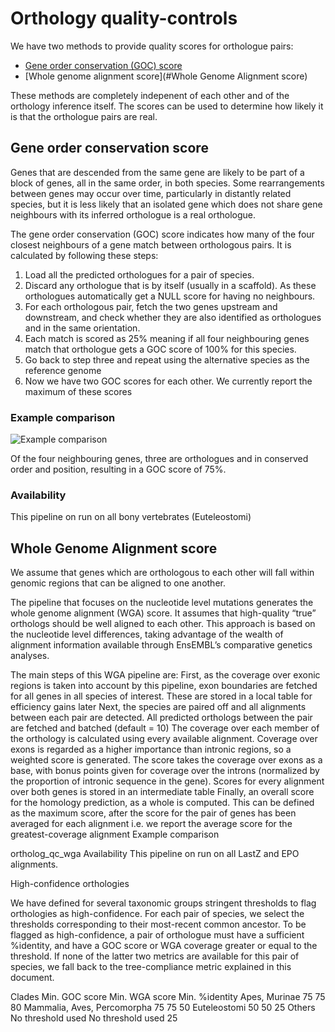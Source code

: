 # Orthology quality-controls

We have two methods to provide quality scores for orthologue pairs:
* [Gene order conservation (GOC) score](#Gene_order_conservation_score)
* [Whole genome alignment score](#Whole Genome Alignment score)

These methods are completely indepenent of each other and of the orthology inference itself. The scores can be used to determine how likely it is that the orthologue pairs are real.

## Gene order conservation score

Genes that are descended from the same gene are likely to be part of a block of genes, all in the same order, in both species. Some rearrangements between genes may occur over time, particularly in distantly related species, but it is less likely that an isolated gene which does not share gene neighbours with its inferred orthologue is a real orthologue.

The gene order conservation (GOC) score indicates how many of the four closest neighbours of a gene match between orthologous pairs. It is calculated by following these steps:
1. Load all the predicted orthologues for a pair of species.
2. Discard any orthologue that is by itself (usually in a scaffold). As these orthologues automatically get a NULL score for having no neighbours.
3. For each orthologous pair, fetch the two genes upstream and downstream, and check whether they are also identified as orthologues and in the same orientation.
4. Each match is scored as 25% meaning if all four neighbouring genes match that orthologue gets a GOC score of 100% for this species.
5. Go back to step three and repeat using the alternative species as the reference genome
6. Now we have two GOC scores for each other. We currently report the maximum of these scores

### Example comparison
![Example comparison](http://www.ensembl.org/info/genome/compara/ortholog_qc_goc_thumb.png "Example comparison")

Of the four neighbouring genes, three are orthologues and in conserved order and position, resulting in a GOC score of 75%.

### Availability
This pipeline on run on all bony vertebrates (Euteleostomi)

## Whole Genome Alignment score

We assume that genes which are orthologous to each other will fall within genomic regions that can be aligned to one another.

The pipeline that focuses on the nucleotide level mutations generates the whole genome alignment (WGA) score. It assumes that high-quality “true” orthologs should be well aligned to each other. This approach is based on the nucleotide level differences, taking advantage of the wealth of alignment information available through EnsEMBL’s comparative genetics analyses.

The main steps of this WGA pipeline are:
First, as the coverage over exonic regions is taken into account by this pipeline, exon boundaries are fetched for all genes in all species of interest. These are stored in a local table for efficiency gains later
Next, the species are paired off and all alignments between each pair are detected. All predicted orthologs between the pair are fetched and batched (default = 10)
The coverage over each member of the orthology is calculated using every available alignment. Coverage over exons is regarded as a higher importance than intronic regions, so a weighted score is generated. The score takes the coverage over exons as a base, with bonus points given for coverage over the introns (normalized by the proportion of intronic sequence in the gene). Scores for every alignment over both genes is stored in an intermediate table
Finally, an overall score for the homology prediction, as a whole is computed. This can be defined as the maximum score, after the score for the pair of genes has been averaged for each alignment i.e. we report the average score for the greatest-coverage alignment
Example comparison

ortholog_qc_wga
Availability
This pipeline on run on all LastZ and EPO alignments.

High-confidence orthologies

We have defined for several taxonomic groups stringent thresholds to flag orthologies as high-confidence. For each pair of species, we select the thresholds corresponding to their most-recent common ancestor. To be flagged as high-confidence, a pair of orthologue must have a sufficient %identity, and have a GOC score or WGA coverage greater or equal to the threshold. If none of the latter two metrics are available for this pair of species, we fall back to the tree-compliance metric explained in this document.

Clades	Min. GOC score	Min. WGA score	Min. %identity
Apes, Murinae	75	75	80
Mammalia, Aves, Percomorpha	75	75	50
Euteleostomi	50	50	25
Others	No threshold used	No threshold used	25
